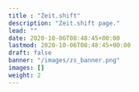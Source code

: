 ```yaml
---
title : "Zeit.shift"
description: "Zeit.shift page."
lead: ""
date: 2020-10-06T08:48:45+00:00
lastmod: 2020-10-06T08:48:45+00:00
draft: false
banner: "/images/zs_banner.png"
images: []
weight: 2
---
```


